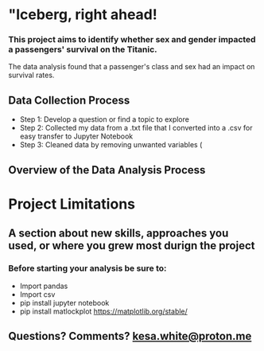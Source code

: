  # "Iceberg, right ahead! 
 
### This project aims to identify whether sex and gender impacted a passengers' survival on the Titanic.


The data analysis found that a passenger's class and sex had an impact on survival rates. 

## Data Collection Process
- Step 1: Develop a question or find a topic to explore
- Step 2: Collected my data from a .txt file that I converted into a .csv for easy transfer to Jupyter Notebook
- Step 3: Cleaned data by removing unwanted variables (

## Overview of the Data Analysis Process 


# Project Limitations 


## A section about new skills, approaches you used, or where you grew most durign the project

### Before starting your analysis be sure to: 
- Import pandas
- Import csv
- pip install jupyter notebook
- pip install matlockplot https://matplotlib.org/stable/

  
## Questions? Comments? kesa.white@proton.me
